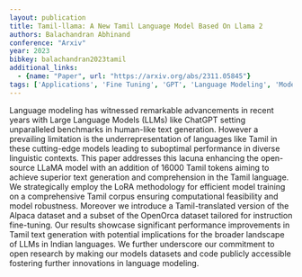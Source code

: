 ```yaml
---
layout: publication
title: Tamil-llama: A New Tamil Language Model Based On Llama 2
authors: Balachandran Abhinand
conference: "Arxiv"
year: 2023
bibkey: balachandran2023tamil
additional_links:
  - {name: "Paper", url: "https://arxiv.org/abs/2311.05845"}
tags: ['Applications', 'Fine Tuning', 'GPT', 'Language Modeling', 'Model Architecture', 'Pretraining Methods', 'Security', 'Training Techniques']
---
```

Language modeling has witnessed remarkable advancements in recent years with Large Language Models (LLMs) like ChatGPT setting unparalleled benchmarks in human-like text generation. However a prevailing limitation is the underrepresentation of languages like Tamil in these cutting-edge models leading to suboptimal performance in diverse linguistic contexts. This paper addresses this lacuna enhancing the open-source LLaMA model with an addition of 16000 Tamil tokens aiming to achieve superior text generation and comprehension in the Tamil language. We strategically employ the LoRA methodology for efficient model training on a comprehensive Tamil corpus ensuring computational feasibility and model robustness. Moreover we introduce a Tamil-translated version of the Alpaca dataset and a subset of the OpenOrca dataset tailored for instruction fine-tuning. Our results showcase significant performance improvements in Tamil text generation with potential implications for the broader landscape of LLMs in Indian languages. We further underscore our commitment to open research by making our models datasets and code publicly accessible fostering further innovations in language modeling.
